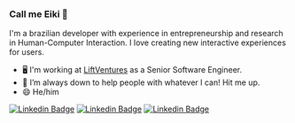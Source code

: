 ### Call me Eiki 👋

I'm a brazilian developer with experience in entrepreneurship and research in Human-Computer Interaction. I love creating new interactive experiences for users.

- 🖥️ I'm working at [LiftVentures](https://www.liftventures.com/) as a Senior Software Engineer.
- 👯 I’m always down to help people with whatever I can! Hit me up.
- 😄 He/him

[![Linkedin Badge](https://img.shields.io/badge/Website-red?style=for-the-badge&logo=google-chrome&logoColor=white)](https://rafaeleiki.com)
[![Linkedin Badge](https://img.shields.io/badge/-LinkedIn-blue?style=for-the-badge&logo=Linkedin&logoColor=white)](https://www.linkedin.com/in/rafaelimamura/)
[![Linkedin Badge](https://img.shields.io/badge/Instagram-E4405F?style=for-the-badge&logo=instagram&logoColor=white)](https://www.instagram.com/eikirafael/)

<!--
**rafaeleiki/rafaeleiki** is a ✨ _special_ ✨ repository because its `README.md` (this file) appears on your GitHub profile.

Here are some ideas to get you started:

- 🔭 I’m currently working on ...
- 🌱 I’m currently learning ...
- 👯 I’m looking to collaborate on ...
- 🤔 I’m looking for help with ...
- 💬 Ask me about ...
- 📫 How to reach me: ...
- 😄 Pronouns: ...
- ⚡ Fun fact: ...
-->
